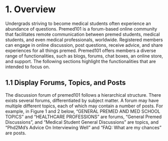 # 1. Overview

Undergrads striving to become medical students often experience an abundance of questions. Premed101 is a forum-based online community that facilitates remote communication between premed students, medical students, and even medical professionals, worldwide. Registered members can engage in online discussion, post questions, receive advice, and share experiences for all things premed. Premed101 offers members a diverse range of functionalities, such as blogs, forums, chat boxes, an online store, and support. The following sections highlight the functionalities that are intended to focus on.

## 1.1 Display Forums, Topics, and Posts
The discussion forum of premed101 follows a hierarchical structure. There exists several forums, differentiated by subject matter. A forum may have multiple different topics,
each of which may contain a number of posts. For example, in Figure 1 and 2 below, “GENERAL PREMED AND MED SCHOOL TOPICS” and “HEALTHCARE PROFESSIONS” are forums, “General Premed Discussions”, and “Medical Student General Discussions” are topics, and “Phd2Md’s Advice On Interviewing Well” and “FAQ: What are my chances” are posts.
